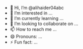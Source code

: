 - 👋 Hi, I’m @alihaider04abc
- 👀 I’m interested in ...
- 🌱 I’m currently learning ...
- 💞️ I’m looking to collaborate on ...
- 📫 How to reach me ...
- 😄 Pronouns: ...
- ⚡ Fun fact: ...

<!---
alihaider04abc/alihaider04abc is a ✨ special ✨ repository because its `README.md` (this file) appears on your GitHub profile.
You can click the Preview link to take a look at your changes.
--->
